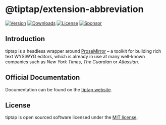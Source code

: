 # @tiptap/extension-abbreviation
[![Version](https://img.shields.io/npm/v/@tiptap/extension-abbreviation.svg?label=version)](https://www.npmjs.com/package/@tiptap/extension-abbreviation)
[![Downloads](https://img.shields.io/npm/dm/@tiptap/extension-abbreviation.svg)](https://npmcharts.com/compare/tiptap?minimal=true)
[![License](https://img.shields.io/npm/l/@tiptap/extension-abbreviation.svg)](https://www.npmjs.com/package/@tiptap/extension-abbreviation)
[![Sponsor](https://img.shields.io/static/v1?label=Sponsor&message=%E2%9D%A4&logo=GitHub)](https://github.com/sponsors/ueberdosis)

## Introduction
tiptap is a headless wrapper around [ProseMirror](https://ProseMirror.net) – a toolkit for building rich text WYSIWYG editors, which is already in use at many well-known companies such as *New York Times*, *The Guardian* or *Atlassian*.

## Official Documentation
Documentation can be found on the [tiptap website](https://tiptap.dev).

## License
tiptap is open sourced software licensed under the [MIT license](https://github.com/ueberdosis/tiptap/blob/main/LICENSE.md).
